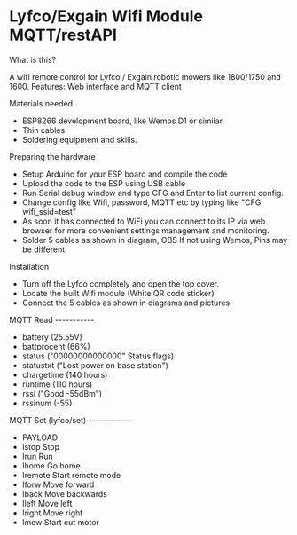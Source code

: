 # Lyfco/Exgain Wifi Module MQTT/restAPI
 
What is this?

A wifi remote control for Lyfco / Exgain robotic mowers like 1800/1750 and 1600.
Features: Web interface and MQTT client  


Materials needed
- ESP8266 development board, like Wemos D1 or similar.
- Thin cables
- Soldering equipment and skills.

Preparing the hardware
- Setup Arduino for your ESP board and compile the code
- Upload the code to the ESP using USB cable
- Run Serial debug window and type CFG and Enter to list current config.
- Change config like Wifi, password, MQTT etc by typing like "CFG wifi_ssid=test"
- As soon it has connected to WiFi you can connect to its IP via web browser for more convenient settings management and monitoring.
- Solder 5 cables as shown in diagram, OBS If not using Wemos, Pins may be different.


Installation
- Turn off the Lyfco completely and open the top cover.
- Locate the built Wifi module (White QR code sticker)
- Connect the 5 cables as shown in diagrams and pictures.



MQTT Read -----------

- battery        (25.55V)
- battprocent    (66%)
- status         ("00000000000000" Status flags)
- statustxt      ("Lost power on base station")
- chargetime     (140 hours)
- runtime        (110 hours)
- rssi           ("Good -55dBm")
- rssinum        (-55)
  
MQTT Set  (lyfco/set) ------------

- PAYLOAD
- lstop		Stop
- lrun		Run
- lhome		Go home
- lremote	Start remote mode
- lforw		Move forward
- lback		Move backwards
- lleft         Move left
- lright	Move right
- lmow		Start cut motor


